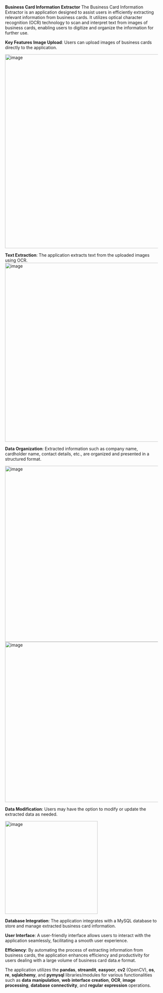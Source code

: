 




**Business Card Information Extractor**
The Business Card Information Extractor is an application designed to assist users in efficiently extracting relevant information from business cards. It utilizes optical character recognition (OCR) technology to scan and interpret text from images of business cards, enabling users to digitize and organize the information for further use.

**Key Features**
**Image Upload**: Users can upload images of business cards directly to the application.

<img width="637" alt="image" src="https://github.com/kalai2315/Bixcard_project/assets/152251807/dbe60a45-4c2e-4f5f-9b1a-e1fcc92851d0">


**Text Extraction**: The application extracts text from the uploaded images using OCR.
<img width="588" alt="image" src="https://github.com/kalai2315/Bixcard_project/assets/152251807/b5bedbe0-2879-4484-86b1-fc6fb6310b9b">

**Data Organization**: Extracted information such as company name, cardholder name, contact details, etc., are organized and presented in a structured format.

<img width="578" alt="image" src="https://github.com/kalai2315/Bixcard_project/assets/152251807/e4cbb42e-dd4a-4d7e-b51f-00d66832c036">

<img width="527" alt="image" src="https://github.com/kalai2315/Bixcard_project/assets/152251807/b30f1eff-db56-4ebc-bbd2-90cf61dfda5d">


**Data Modification**: Users may have the option to modify or update the extracted data as needed.

<img width="305" alt="image" src="https://github.com/kalai2315/Bixcard_project/assets/152251807/073298c2-3405-4c0f-bf8a-67ecb0b0e136">

**Database Integration**: The application integrates with a MySQL database to store and manage extracted business card information.


**User Interface**: A user-friendly interface allows users to interact with the application seamlessly, facilitating a smooth user experience.


**Efficiency**: By automating the process of extracting information from business cards, the application enhances efficiency and productivity for users dealing with a large volume of business card data.e format.


The application utilizes the **pandas**, **streamlit**, **easyocr**, **cv2** (OpenCV), **os**, **re**, **sqlalchemy**, and **pymysql** libraries/modules 
for various functionalities such as **data** **manipulation**, **web** **interface** **creation**, **OCR**, **image** **processing**, **database** **connectivity**, 
and **regular** **expression** operations.

